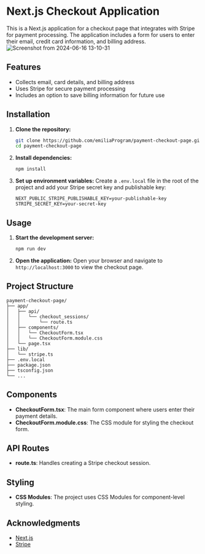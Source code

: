 # Next.js Checkout Application

This is a Next.js application for a checkout page that integrates with Stripe for payment processing. The application includes a form for users to enter their email, credit card information, and billing address.
![Screenshot from 2024-06-16 13-10-31](https://github.com/emiliaProgram/payment-checkout-page/assets/146941756/80d0e9e0-bbb0-49cb-bbd9-cfad55760b0f)


## Features

- Collects email, card details, and billing address
- Uses Stripe for secure payment processing
- Includes an option to save billing information for future use

## Installation

1. **Clone the repository:**
   ```bash
   git clone https://github.com/emiliaProgram/payment-checkout-page.git
   cd payment-checkout-page
   ```

2. **Install dependencies:**
   ```bash
   npm install
   ```

3. **Set up environment variables:**
   Create a `.env.local` file in the root of the project and add your Stripe secret key and publishable key:
   ```env
   NEXT_PUBLIC_STRIPE_PUBLISHABLE_KEY=your-publishable-key
   STRIPE_SECRET_KEY=your-secret-key
   ```

## Usage

1. **Start the development server:**
   ```bash
   npm run dev
   ```

2. **Open the application:**
   Open your browser and navigate to `http://localhost:3000` to view the checkout page.

## Project Structure

```
payment-checkout-page/
├── app/
│   ├── api/
│   │   └── checkout_sessions/
│   │       └── route.ts
│   ├── components/
│   │   └── CheckoutForm.tsx
│   │   └── CheckoutForm.module.css
│   └── page.tsx
├── lib/
│   └── stripe.ts
├── .env.local
├── package.json
├── tsconfig.json
└── ...
```

## Components

- **CheckoutForm.tsx**: The main form component where users enter their payment details.
- **CheckoutForm.module.css**: The CSS module for styling the checkout form.

## API Routes

- **route.ts**: Handles creating a Stripe checkout session.

## Styling

- **CSS Modules**: The project uses CSS Modules for component-level styling.

## Acknowledgments

- [Next.js](https://nextjs.org/)
- [Stripe](https://stripe.com/)
